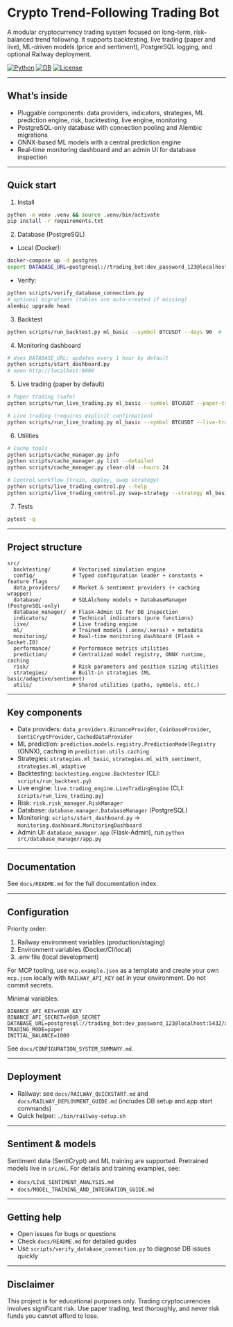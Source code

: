 # Crypto Trend-Following Trading Bot

A modular cryptocurrency trading system focused on long-term, risk-balanced trend following. It supports backtesting, live trading (paper and live), ML-driven models (price and sentiment), PostgreSQL logging, and optional Railway deployment.

[![Python](https://img.shields.io/badge/python-3.10%2B-blue)](https://www.python.org/) [![DB](https://img.shields.io/badge/DB-PostgreSQL-informational)](docs/LOCAL_POSTGRESQL_SETUP.md) [![License](https://img.shields.io/badge/license-MIT-lightgrey)](#)

---

## What’s inside

- Pluggable components: data providers, indicators, strategies, ML prediction engine, risk, backtesting, live engine, monitoring
- PostgreSQL-only database with connection pooling and Alembic migrations
- ONNX-based ML models with a central prediction engine
- Real-time monitoring dashboard and an admin UI for database inspection

---

## Quick start

1) Install

```bash
python -m venv .venv && source .venv/bin/activate
pip install -r requirements.txt
```

2) Database (PostgreSQL)

- Local (Docker):
```bash
docker-compose up -d postgres
export DATABASE_URL=postgresql://trading_bot:dev_password_123@localhost:5432/ai_trading_bot
```
- Verify:
```bash
python scripts/verify_database_connection.py
# optional migrations (tables are auto-created if missing)
alembic upgrade head
```

3) Backtest

```bash
python scripts/run_backtest.py ml_basic --symbol BTCUSDT --days 90  # --provider binance|coinbase
```

4) Monitoring dashboard

```bash
# Uses DATABASE_URL; updates every 1 hour by default
python scripts/start_dashboard.py
# open http://localhost:8000
```

5) Live trading (paper by default)

```bash
# Paper trading (safe)
python scripts/run_live_trading.py ml_basic --symbol BTCUSDT --paper-trading

# Live trading (requires explicit confirmation)
python scripts/run_live_trading.py ml_basic --symbol BTCUSDT --live-trading --i-understand-the-risks
```

6) Utilities

```bash
# Cache tools
python scripts/cache_manager.py info
python scripts/cache_manager.py list --detailed
python scripts/cache_manager.py clear-old --hours 24

# Control workflow (train, deploy, swap strategy)
python scripts/live_trading_control.py --help
python scripts/live_trading_control.py swap-strategy --strategy ml_basic
```

7) Tests

```bash
pytest -q
```

---

## Project structure

```text
src/
  backtesting/       # Vectorised simulation engine
  config/            # Typed configuration loader + constants + feature flags
  data_providers/    # Market & sentiment providers (+ caching wrapper)
  database/          # SQLAlchemy models + DatabaseManager (PostgreSQL-only)
  database_manager/  # Flask-Admin UI for DB inspection
  indicators/        # Technical indicators (pure functions)
  live/              # Live trading engine
  ml/                # Trained models (.onnx/.keras) + metadata
  monitoring/        # Real-time monitoring dashboard (Flask + Socket.IO)
  performance/       # Performance metrics utilities
  prediction/        # Centralized model registry, ONNX runtime, caching
  risk/              # Risk parameters and position sizing utilities
  strategies/        # Built-in strategies (ML basic/adaptive/sentiment)
  utils/             # Shared utilities (paths, symbols, etc.)
```

---

## Key components

- Data providers: `data_providers.BinanceProvider`, `CoinbaseProvider`, `SentiCryptProvider`, `CachedDataProvider`
- ML prediction: `prediction.models.registry.PredictionModelRegistry` (ONNX), caching in `prediction.utils.caching`
- Strategies: `strategies.ml_basic`, `strategies.ml_with_sentiment`, `strategies.ml_adaptive`
- Backtesting: `backtesting.engine.Backtester` (CLI: `scripts/run_backtest.py`)
- Live engine: `live.trading_engine.LiveTradingEngine` (CLI: `scripts/run_live_trading.py`)
- Risk: `risk.risk_manager.RiskManager`
- Database: `database.manager.DatabaseManager` (PostgreSQL)
- Monitoring: `scripts/start_dashboard.py` → `monitoring.dashboard.MonitoringDashboard`
- Admin UI: `database_manager.app` (Flask-Admin), run `python src/database_manager/app.py`

---

## Documentation

See `docs/README.md` for the full documentation index.

---

## Configuration

Priority order:
1. Railway environment variables (production/staging)
2. Environment variables (Docker/CI/local)
3. .env file (local development)

For MCP tooling, use `mcp.example.json` as a template and create your own `mcp.json` locally with `RAILWAY_API_KEY` set in your environment. Do not commit secrets.

Minimal variables:

```env
BINANCE_API_KEY=YOUR_KEY
BINANCE_API_SECRET=YOUR_SECRET
DATABASE_URL=postgresql://trading_bot:dev_password_123@localhost:5432/ai_trading_bot
TRADING_MODE=paper
INITIAL_BALANCE=1000
```

See `docs/CONFIGURATION_SYSTEM_SUMMARY.md`.

---

## Deployment

- Railway: see `docs/RAILWAY_QUICKSTART.md` and `docs/RAILWAY_DEPLOYMENT_GUIDE.md` (includes DB setup and app start commands)
- Quick helper: `./bin/railway-setup.sh`

---

## Sentiment & models

Sentiment data (SentiCrypt) and ML training are supported. Pretrained models live in `src/ml`. For details and training examples, see:
- `docs/LIVE_SENTIMENT_ANALYSIS.md`
- `docs/MODEL_TRAINING_AND_INTEGRATION_GUIDE.md`

---

## Getting help
- Open issues for bugs or questions
- Check `docs/README.md` for detailed guides
- Use `scripts/verify_database_connection.py` to diagnose DB issues quickly

---

## Disclaimer

This project is for educational purposes only. Trading cryptocurrencies involves significant risk. Use paper trading, test thoroughly, and never risk funds you cannot afford to lose. 